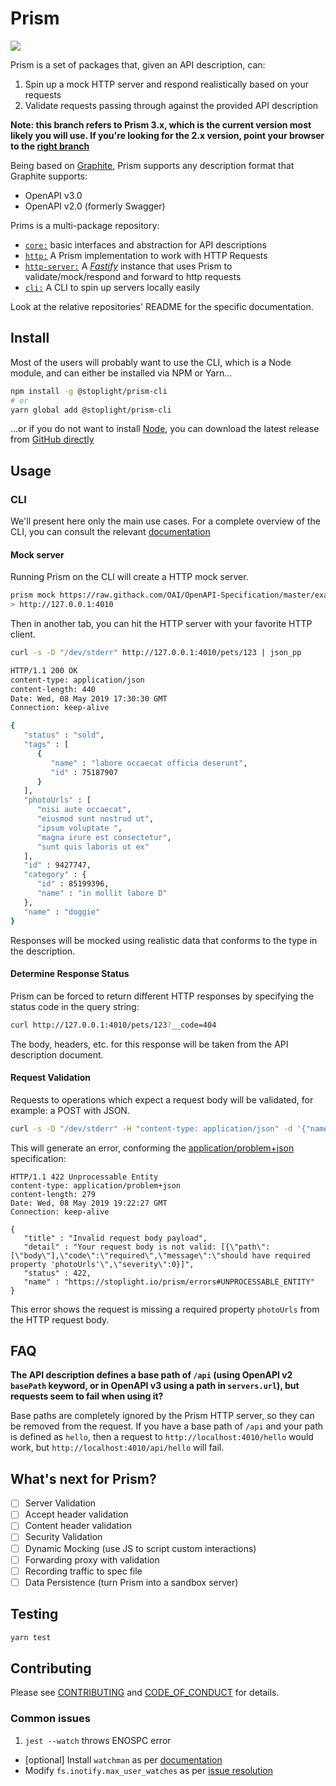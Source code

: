 # Prism

<a href="https://codeclimate.com/github/stoplightio/prism/test_coverage"><img src="https://api.codeclimate.com/v1/badges/f5e363a7eb5b8f4e570f/test_coverage" /></a>

Prism is a set of packages that, given an API description, can:

1. Spin up a mock HTTP server and respond realistically based on your requests
1. Validate requests passing through against the provided API description

**Note: this branch refers to Prism 3.x, which is the current version most likely you will use. If you're looking for the 2.x version, point your browser to the [right branch][2.x]**

Being based on [Graphite], Prism supports any description format that Graphite supports:

- OpenAPI v3.0
- OpenAPI v2.0 (formerly Swagger)

Prims is a multi-package repository:

- [`core:`][core] basic interfaces and abstraction for API descriptions
- [`http:`][http] A Prism implementation to work with HTTP Requests
- [`http-server:`][http-server] A _[Fastify]_ instance that uses Prism to validate/mock/respond and forward to http requests
- [`cli:`][cli] A CLI to spin up servers locally easily

Look at the relative repositories' README for the specific documentation.

## Install

Most of the users will probably want to use the CLI, which is a Node module, and can either be installed via NPM or Yarn…

```bash
npm install -g @stoplight/prism-cli
# or
yarn global add @stoplight/prism-cli
```

…or if you do not want to install [Node](https://nodejs.org), you can download the latest release from [GitHub directly][download-release]

## Usage

### CLI

We'll present here only the main use cases. For a complete overview of the CLI, you can consult the relevant [documentation][cli-docs]

#### Mock server

Running Prism on the CLI will create a HTTP mock server.

```bash
prism mock https://raw.githack.com/OAI/OpenAPI-Specification/master/examples/v3.0/petstore.yaml
> http://127.0.0.1:4010
```

Then in another tab, you can hit the HTTP server with your favorite HTTP client.

```bash
curl -s -D "/dev/stderr" http://127.0.0.1:4010/pets/123 | json_pp

HTTP/1.1 200 OK
content-type: application/json
content-length: 440
Date: Wed, 08 May 2019 17:30:30 GMT
Connection: keep-alive

{
   "status" : "sold",
   "tags" : [
      {
         "name" : "labore occaecat officia deserunt",
         "id" : 75187907
      }
   ],
   "photoUrls" : [
      "nisi aute occaecat",
      "eiusmod sunt nostrud ut",
      "ipsum voluptate ",
      "magna irure est consectetur",
      "sunt quis laboris ut ex"
   ],
   "id" : 9427747,
   "category" : {
      "id" : 85199396,
      "name" : "in mollit labore D"
   },
   "name" : "doggie"
}
```

Responses will be mocked using realistic data that conforms to the type in the description.

#### Determine Response Status

Prism can be forced to return different HTTP responses by specifying the status code in the query
string:

```bash
curl http://127.0.0.1:4010/pets/123?__code=404
```

The body, headers, etc. for this response will be taken from the API description document.

#### Request Validation

Requests to operations which expect a request body will be validated, for example: a POST with JSON.

```bash
curl -s -D "/dev/stderr" -H "content-type: application/json" -d '{"name":"Stowford"}' http://127.0.0.1:4010/pets | json_pp
```

This will generate an error, conforming the [application/problem+json][rfc7807] specification:

```
HTTP/1.1 422 Unprocessable Entity
content-type: application/problem+json
content-length: 279
Date: Wed, 08 May 2019 19:22:27 GMT
Connection: keep-alive

{
   "title" : "Invalid request body payload",
   "detail" : "Your request body is not valid: [{\"path\":[\"body\"],\"code\":\"required\",\"message\":\"should have required property 'photoUrls'\",\"severity\":0}]",
   "status" : 422,
   "name" : "https://stoplight.io/prism/errors#UNPROCESSABLE_ENTITY"
}
```

This error shows the request is missing a required property `photoUrls` from the HTTP request body.

## FAQ

**The API description defines a base path of `/api` (using OpenAPI v2 `basePath` keyword, or in
OpenAPI v3 using a path in `servers.url`), but requests seem to fail when using it?**

Base paths are completely ignored by the Prism HTTP server, so they can be removed from the request.
If you have a base path of `/api` and your path is defined as `hello`, then a request to
`http://localhost:4010/hello` would work, but `http://localhost:4010/api/hello` will fail.

## What's next for Prism?

- [ ] Server Validation
- [ ] Accept header validation
- [ ] Content header validation
- [ ] Security Validation
- [ ] Dynamic Mocking (use JS to script custom interactions)
- [ ] Forwarding proxy with validation
- [ ] Recording traffic to spec file
- [ ] Data Persistence (turn Prism into a sandbox server)

## Testing

```bash
yarn test
```

## Contributing

Please see [CONTRIBUTING] and [CODE_OF_CONDUCT] for details.

### Common issues

1. `jest --watch` throws ENOSPC error

- [optional] Install `watchman` as per [documentation](https://facebook.github.io/watchman/docs/install.html#installing-from-source)
- Modify `fs.inotify.max_user_watches` as per [issue resolution](https://github.com/facebook/jest/issues/3254)

[CODE_OF_CONDUCT]: CODE_OF_CONDUCT.md
[CONTRIBUTING]: CONTRIBUTING.md
[Fastify]: https://www.fastify.io/
[Graphite]: https://github.com/stoplightio/graphite
[download-release]: https://github.com/stoplightio/prism/releases/latest
[rfc7807]: https://tools.ietf.org/html/rfc7807
[core]: https://www.npmjs.com/package/@stoplight/prism-core
[http]: https://www.npmjs.com/package/@stoplight/prism-http
[http-server]: https://www.npmjs.com/package/@stoplight/prism-http-server
[cli]: https://www.npmjs.com/package/@stoplight/prism-cli
[2.x]: https://github.com/stoplightio/prism/tree/2.x
[cli-docs]: packages/cli/README.md
